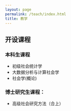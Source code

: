 ```yaml
---
layout: page
permalink: /teach/index.html
title: 教学
---
```


## **开设课程**

### 本科生课程
- 初级社会统计学
- 大数据分析与计算社会学 
- 社会学(概论)

### 博士研究生课程：
- 高级社会研究方法（合上）




